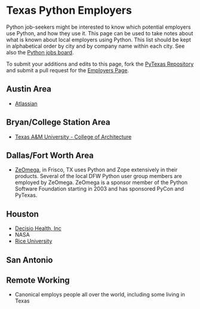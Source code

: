 # Texas Python Employers

Python job-seekers might be interested to know which potential employers use Python, and how they use it. This page can be used to take notes about what is known about local employers using Python. This list should be kept in alphabetical order by city and by company name within each city. See also the [Python jobs board](https://www.python.org/jobs/).

To submit your additions and edits to this page, fork the [PyTexas  Repository](https://github.com/pytexas/PyTexas2017) and submit a pull request for the [Employers Page](https://github.com/pytexas/PyTexas2017/blob/master/app/md/community/employers.md).

## Austin Area

- [Atlassian](http://www.atlassian.com/careers/)

## Bryan/College Station Area

- [Texas A&M University - College of Architecture](http://www.arch.tamu.edu/)

## Dallas/Fort Worth Area

- [ZeOmega](http://www.zeomega.com/), in Frisco, TX uses Python and Zope extensively in their products. Several of the local DFW Python user group members are employed by ZeOmega. ZeOmega is a sponsor member of the Python Software Foundation starting in 2003 and has sponsored PyCon and PyTexas.

## Houston

- [Decisio Health, Inc](http://decisiohealth.com)
- NASA
- [Rice University](http://webservices.rice.edu/)

## San Antonio

## Remote Working

- Canonical employs people all over the world, including some living in Texas
